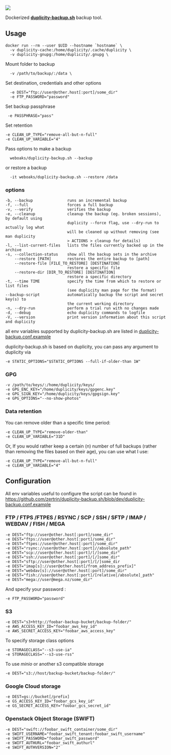 [![](https://images.microbadger.com/badges/image/weboaks/duplicity-backup.sh.svg)](https://microbadger.com/images/weboaks/duplicity-backup.sh "Get your own image badge on microbadger.com")

Dockerized [**duplicity-backup.sh**](https://github.com/zertrin/duplicity-backup.sh) backup tool.

## Usage

```
docker run --rm --user $UID --hostname `hostname` \
  -v duplicity-cache:/home/duplicity/.cache/duplicity \
  -v duplicity-gnupg:/home/duplicity/.gnupg \
```
Mount folder to backup
```
  -v /path/to/backup/:/data \
```
Set destination, credentials and other options
```
  -e DEST="ftp://user@other.host[:port]/some_dir"
  -e FTP_PASSWORD="password"
```
Set backup passphrase
```
 -e PASSPHRASE="pass"
```
Set retention
```
-e CLEAN_UP_TYPE="remove-all-but-n-full"
-e CLEAN_UP_VARIABLE="4"
```

Pass options to make a backup
```
  weboaks/duplicity-backup.sh --backup
```
or restore a backup
```
  -it weboaks/duplicity-backup.sh --restore /data
```

### options
```
-b, --backup               runs an incremental backup
-f, --full                 forces a full backup
-v, --verify               verifies the backup
-e, --cleanup              cleanup the backup (eg. broken sessions), by default using
                           duplicity --force flag, use --dry-run to actually log what
                           will be cleaned up without removing (see man duplicity
                           > ACTIONS > cleanup for details)
-l, --list-current-files   lists the files currently backed up in the archive
-s, --collection-status    show all the backup sets in the archive
    --restore [PATH]       restores the entire backup to [path]
    --restore-file [FILE_TO_RESTORE] [DESTINATION]
                           restore a specific file
    --restore-dir [DIR_TO_RESTORE] [DESTINATION]
                           restore a specific directory
-t, --time TIME            specify the time from which to restore or list files
                           (see duplicity man page for the format)
--backup-script            automatically backup the script and secret key(s) to
                           the current working directory
-n, --dry-run              perform a trial run with no changes made
-d, --debug                echo duplicity commands to logfile
-V, --version              print version information about this script and duplicity
```
all env variables supported by duplicity-backup.sh are listed in [duplicity-backup.conf.example](https://github.com/zertrin/duplicity-backup.sh/blob/dev/duplicity-backup.conf.example)

duplicity-backup.sh is based on duplicity, you can pass any argument to duplicity via
```
-e STATIC_OPTIONS="$STATIC_OPTIONS --full-if-older-than 1W"
```

### GPG

```
-v /path/to/keys/:/home/duplicity/keys/
-e GPG_ENC_KEY="/home/duplicity/keys/gpgenc.key"
-e GPG_SIGN_KEY="/home/duplicity/keys/gpgsign.key"
-e GPG_OPTIONS="--no-show-photos"
```

### Data retention

You can remove older than a specific time period:
```
-e CLEAN_UP_TYPE="remove-older-than"
-e CLEAN_UP_VARIABLE="31D"
```
Or, If you would rather keep a certain (n) number of full backups (rather than removing the files based on their age), you can use what I use:
```
-e CLEAN_UP_TYPE="remove-all-but-n-full"
-e CLEAN_UP_VARIABLE="4"
```

## Configuration

All env variables useful to configure the script can be found in https://github.com/zertrin/duplicity-backup.sh/blob/dev/duplicity-backup.conf.example

### FTP / FTPS /FTPES / RSYNC / SCP / SSH / SFTP / IMAP / WEBDAV / FISH / MEGA
```
-e DEST="ftp://user@other.host[:port]/some_dir"
-e DEST="ftps://user@other.host[:port]/some_dir"
-e DEST="ftpes://user@other.host[:port]/some_dir"
-e DEST="rsync://user@other.host[:port]//absolute_path"
-e DEST="scp://user@other.host[:port]/[/]some_dir"
-e DEST="ssh://user@other.host[:port]/[/]some_dir"
-e DEST="sftp://user@other.host[:port]/[/]some_dir
-e DEST="imap[s]://user@other.host[/from_address_prefix]"
-e DEST="webdav[s]://user@other.host[:port]/some_dir"
-e DEST="fish://user@other.host[:port]/[relative|/absolute]_path"
-e DEST="mega://user@mega.nz/some_dir"

```
And specify your password :
```
-e FTP_PASSWORD="password"
```

### S3
```
-e DEST="s3+http://foobar-backup-bucket/backup-folder/"
-e AWS_ACCESS_KEY_ID="foobar_aws_key_id"
-e AWS_SECRET_ACCESS_KEY="foobar_aws_access_key"
```
To specify storage class options
```
-e STORAGECLASS="--s3-use-ia"
-e STORAGECLASS="--s3-use-rss"
```
To use *minio* or another s3 compatible storage
```
-e DEST="s3://host/backup-bucket/backup-folder/"
```

### Google Cloud storage
```
-e DEST=gs://bucket[/prefix]
-e GS_ACCESS_KEY_ID="foobar_gcs_key_id"
-e GS_SECRET_ACCESS_KEY="foobar_gcs_secret_id"
```
### Openstack Object Storage (SWIFT)
```
-e DEST="swift://foobar_swift_container/some_dir"
-e SWIFT_USERNAME="foobar_swift_tenant:foobar_swift_username"
-e SWIFT_PASSWORD="foobar_swift_password"
-e SWIFT_AUTHURL="foobar_swift_authurl"
-e SWIFT_AUTHVERSION="2"
```
